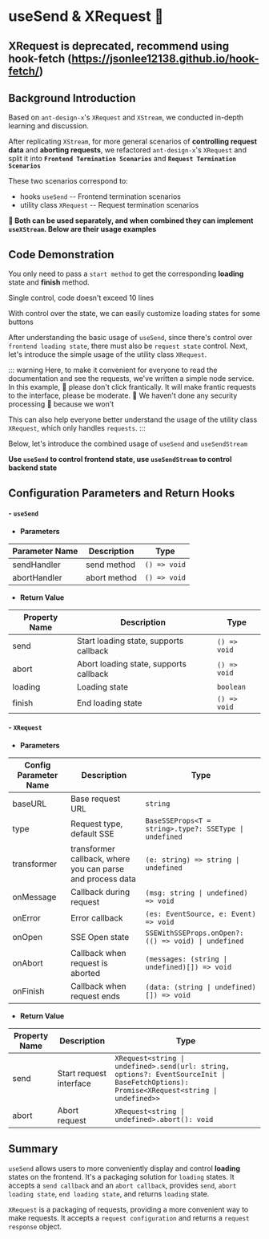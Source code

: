 # useSend & XRequest 🌳

## XRequest is deprecated, recommend using hook-fetch (https://jsonlee12138.github.io/hook-fetch/)

## Background Introduction

Based on `ant-design-x`'s `XRequest` and `XStream`, we conducted in-depth learning and discussion.

After replicating `XStream`, for more general scenarios of **controlling request data** and **aborting requests**, we refactored `ant-design-x`'s `XRequest` and split it into **`Frontend Termination Scenarios`** and **`Request Termination Scenarios`**

These two scenarios correspond to:

- hooks `useSend` -- Frontend termination scenarios
- utility class `XRequest` -- Request termination scenarios

**🍒 Both can be used separately, and when combined they can implement `useXStream`. Below are their usage examples**

## Code Demonstration

You only need to pass a `start method` to get the corresponding **loading** state and **finish** method.

Single control, code doesn't exceed 10 lines

<demo src="./demos/useSend-base.vue"></demo>

With control over the state, we can easily customize loading states for some buttons

<demo src="./demos/useSend-use.vue"></demo>

After understanding the basic usage of `useSend`, since there's control over `frontend loading state`, there must also be `request state` control. Next, let's introduce the simple usage of the utility class `XRequest`.

<demo src="./demos/XRequest-base.vue"></demo>

::: warning
Here, to make it convenient for everyone to read the documentation and see the requests, we've written a simple node service. In this example, 💩 please don't click frantically. It will make frantic requests to the interface, please be moderate. 💩 We haven't done any security processing 🙉 because we won't

This can also help everyone better understand the usage of the utility class `XRequest`, which only handles `requests`.
:::

<demo src="./demos/XRequest-use.vue"></demo>

Below, let's introduce the combined usage of `useSend` and `useSendStream`

**Use `useSend` to control frontend state, use `useSendStream` to control backend state**

<demo src="./demos/useSend-XRequest.vue"></demo>

## Configuration Parameters and Return Hooks

#### - `useSend`

- **Parameters**

| Parameter Name | Description  | Type         |
| -------------- | ------------ | ------------ |
| sendHandler    | send method  | `() => void` |
| abortHandler   | abort method | `() => void` |

- **Return Value**

| Property Name | Description                            | Type         |
| ------------- | -------------------------------------- | ------------ |
| send          | Start loading state, supports callback | `() => void` |
| abort         | Abort loading state, supports callback | `() => void` |
| loading       | Loading state                          | `boolean`    |
| finish        | End loading state                      | `() => void` |

#### - `XRequest`

- **Parameters**

| Config Parameter Name | Description                                                | Type                                                   |
| --------------------- | ---------------------------------------------------------- | ------------------------------------------------------ |
| baseURL               | Base request URL                                           | `string`                                               |
| type                  | Request type, default SSE                                  | `BaseSSEProps<T = string>.type?: SSEType \| undefined` |
| transformer           | transformer callback, where you can parse and process data | `(e: string) => string \| undefined`                   |
| onMessage             | Callback during request                                    | `(msg: string \| undefined) => void`                   |
| onError               | Error callback                                             | `(es: EventSource, e: Event) => void`                  |
| onOpen                | SSE Open state                                             | `SSEWithSSEProps.onOpen?: (() => void) \| undefined`   |
| onAbort               | Callback when request is aborted                           | `(messages: (string \| undefined)[]) => void`          |
| onFinish              | Callback when request ends                                 | `(data: (string \| undefined)[]) => void`              |

- **Return Value**

| Property Name | Description             | Type                                                                                                                                     |
| ------------- | ----------------------- | ---------------------------------------------------------------------------------------------------------------------------------------- |
| send          | Start request interface | `XRequest<string \| undefined>.send(url: string, options?: EventSourceInit \| BaseFetchOptions): Promise<XRequest<string \| undefined>>` |
| abort         | Abort request           | `XRequest<string \| undefined>.abort(): void`                                                                                            |

## Summary

`useSend` allows users to more conveniently display and control **loading** states on the frontend. It's a packaging solution for `loading` states.
It accepts a `send callback` and an `abort callback`, provides `send`, `abort loading state`, `end loading state`, and returns `loading` state.

`XRequest` is a packaging of requests, providing a more convenient way to make requests. It accepts a `request configuration` and returns a `request response` object.
